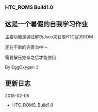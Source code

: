 ### HTC_ROMS Build1.0

## 这是一个暑假的自我学习作业

主要功能是通过解析Json来获取HTC官方ROM

还在不断的完善当中～

需要解压完毕之后才能使用

By EggOxygen :)

## 更新日志
2018-02-06
+ HTC_ROMS_Build1.0

